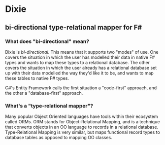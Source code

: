 # Dixie
## bi-directional type-relational mapper for F#

### What does "bi-directional" mean?
Dixie is _bi-directional_. This means that it supports two "modes" of use. One covers the situation in which the user has modelled their data in native F# types and wants to map these types to a relational database. The other covers the situation in which the user already has a relational database set up with their data modelled the way they'd like it to be, and wants to map these tables to native F# types.

C#'s Entity Framework calls the first situation a "code-first" approach, and the other a "database-first" approach.

### What's a "type-relational mapper"?
Many popular Object Oriented languages have tools within their ecosystem called ORMs. ORM stands for Object-Relational Mapping, and is a technique that converts objects in an OO language to records in a relational database. Type-Relational Mapping is very similar, but maps functional record types to database tables as opposed to mapping OO classes.
